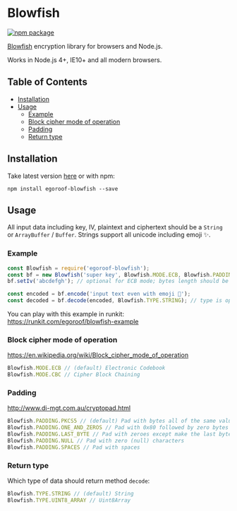 # Blowfish

[![npm package][npm-badge]][npm]

[npm-badge]: https://img.shields.io/npm/v/egoroof-blowfish.svg?style=flat-square
[npm]: https://www.npmjs.com/package/egoroof-blowfish

[Blowfish](https://en.wikipedia.org/wiki/Blowfish_(cipher)) encryption library for browsers and Node.js.

Works in Node.js 4+, IE10+ and all modern browsers.

## Table of Contents

- [Installation](#installation)
- [Usage](#usage)
  - [Example](#example)
  - [Block cipher mode of operation](#block-cipher-mode-of-operation)
  - [Padding](#padding)
  - [Return type](#return-type)

## Installation

Take latest version [here](https://unpkg.com/egoroof-blowfish) or with npm:

```
npm install egoroof-blowfish --save
```

## Usage

All input data including key, IV, plaintext and ciphertext should be a `String` or `ArrayBuffer` / `Buffer`.
Strings support all unicode including emoji ✨.

### Example

```js
const Blowfish = require('egoroof-blowfish');
const bf = new Blowfish('super key', Blowfish.MODE.ECB, Blowfish.PADDING.NULL); // only key isn't optional
bf.setIv('abcdefgh'); // optional for ECB mode; bytes length should be equal 8

const encoded = bf.encode('input text even with emoji 🎅');
const decoded = bf.decode(encoded, Blowfish.TYPE.STRING); // type is optional
```

You can play with this example in runkit: https://runkit.com/egoroof/blowfish-example

### Block cipher mode of operation

https://en.wikipedia.org/wiki/Block_cipher_mode_of_operation

```js
Blowfish.MODE.ECB // (default) Electronic Codebook
Blowfish.MODE.CBC // Cipher Block Chaining
```

### Padding

http://www.di-mgt.com.au/cryptopad.html

```js
Blowfish.PADDING.PKCS5 // (default) Pad with bytes all of the same value as the number of padding bytes
Blowfish.PADDING.ONE_AND_ZEROS // Pad with 0x80 followed by zero bytes
Blowfish.PADDING.LAST_BYTE // Pad with zeroes except make the last byte equal to the number of padding bytes
Blowfish.PADDING.NULL // Pad with zero (null) characters
Blowfish.PADDING.SPACES // Pad with spaces
```

### Return type

Which type of data should return method `decode`:

```js
Blowfish.TYPE.STRING // (default) String
Blowfish.TYPE.UINT8_ARRAY // Uint8Array
```
